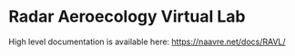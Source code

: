 # Radar Aeroecology Virtual Lab
High level documentation is available here: https://naavre.net/docs/RAVL/
